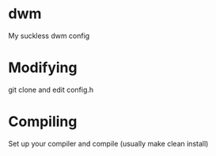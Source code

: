 # dwm
My suckless dwm config

# Modifying

git clone and edit config.h

# Compiling

Set up your compiler and compile (usually make clean install)

